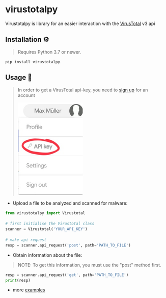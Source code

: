# virustotalpy
Virustotalpy is library for an easier interaction with the [VirusTotal](https://www.virustotal.com/) v3 api

## Installation ⚙️
> Requires Python 3.7 or newer.
```
pip install virustotalpy
```

## Usage 🚀
>In order to get a VirusTotal api-key, you need to [sign up](https://www.virustotal.com/gui/join-us) for an account
>
> ![VirusTotal view API key](imgs/APIKey.jpeg)


- Upload a file to be analyzed and scanned for malware:
```python
from virustotalpy import Virustotal

# first initialise the Virustotal class
scanner = Virustotal('YOUR_API_KEY')

# make api request
resp = scanner.api_request('post', path='PATH_TO_FILE')
```
- Obtain information about the file:
> NOTE: To get this information, you must use the "post" method first.

```python
resp = scanner.api_request('get', path='PATH_TO_FILE')
print(resp)
```

- more [examples](examples)
